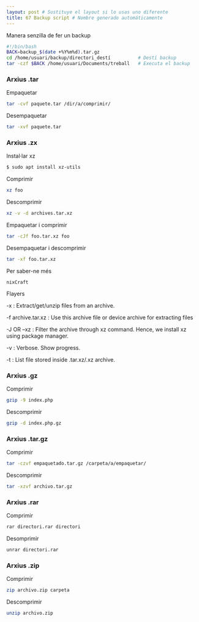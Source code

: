 ```yaml
---
layout: post # Sustituye el layout si lo usas uno diferente
title: 67 Backup script # Nombre generado automáticamente
---
```


Manera senzilla de fer un backup

```bash
#!/bin/bash
BACK=backup_$(date +%Y%m%d).tar.gz
cd /home/usuari/backup/directori_destí          # Destí backup
tar -czf $BACK /home/usuari/Documents/treball   # Executa el backup
```


### Arxius .tar

Empaquetar

```bash
tar -cvf paquete.tar /dir/a/comprimir/
```

Desempaquetar

```bash
tar -xvf paquete.tar
```

### Arxius .zx

Instal·lar xz

```bash
$ sudo apt install xz-utils
```

Comprimir

```bash
xz foo
```

Descomprimir

```bash
xz -v -d archives.tar.xz
```

Empaquetar i comprimir

```bash
tar -cJf foo.tar.xz foo
```

Desempaquetar i descomprimir

```bash
tar -xf foo.tar.xz
```

Per saber-ne més

    nixCraft

Flayers

-x : Extract/get/unzip files from an archive.

-f archive.tar.xz : Use this archive file or device archive for extracting files

-J OR –xz : Filter the archive through xz command. Hence, we install xz using package manager.

-v : Verbose. Show progress.

-t : List file stored inside .tar.xz/.xz archive.

### Arxius .gz

Comprimir

```bash
gzip -9 index.php
```

Descomprimir

```bash
gzip -d index.php.gz
```

### Arxius .tar.gz

Comprimir

```bash
tar -czvf empaquetado.tar.gz /carpeta/a/empaquetar/
```

Descomprimir

```bash
tar -xzvf archivo.tar.gz
```

### Arxius .rar

Comprimir

```bash
rar directori.rar directori
```

Desomprimir

```bash
unrar directori.rar
```

### Arxius .zip

Comprimir

```bash
zip archivo.zip carpeta
```

Descomprimir

```bash
unzip archivo.zip
```


